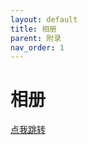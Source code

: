 ```yaml
---
layout: default
title: 相册
parent: 附录
nav_order: 1
---
```


# 相册

[点我跳转](https://pan.baidu.com/s/15s8uA-303Spla81S8QeBpQ?pwd=ab2b)
